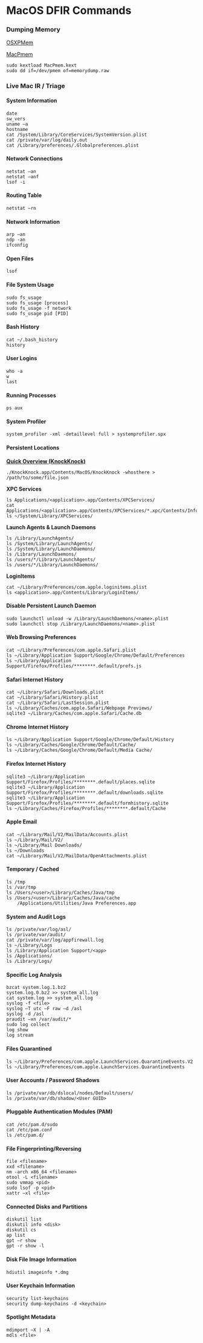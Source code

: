 # MacOS DFIR Commands

### Dumping Memory <a href="#dumping-memory-1" id="dumping-memory-1"></a>

[OSXPMem](https://github.com/wrmsr/pmem/tree/master/OSXPMem)

[MacPmem](https://github.com/google/rekall/releases/download/1.7.2rc1/rekall-OSX-1.7.2rc1.zip)

```
sudo kextload MacPmem.kext
sudo dd if=/dev/pmem of=memorydump.raw
```

### Live Mac IR / Triage <a href="#live-mac-ir--triage" id="live-mac-ir--triage"></a>

#### System Information <a href="#system-information-2" id="system-information-2"></a>

```
date
sw_vers
uname –a
hostname
cat /System/Library/CoreServices/SystemVersion.plist
cat /private/var/log/daily.out
cat /Library/preferences/.Globalpreferences.plist
```

#### Network Connections <a href="#network-connections-1" id="network-connections-1"></a>

```
netstat –an
netstat –anf
lsof -i
```

#### Routing Table <a href="#routing-table" id="routing-table"></a>

```
netstat –rn
```

#### Network Information <a href="#network-information-2" id="network-information-2"></a>

```
arp –an
ndp -an
ifconfig
```

#### Open Files <a href="#open-files" id="open-files"></a>

```
lsof
```

#### File System Usage <a href="#file-system-usage" id="file-system-usage"></a>

```
sudo fs_usage
sudo fs_usage [process] 
sudo fs_usage -f network
sudo fs_usage pid [PID]
```

#### Bash History <a href="#bash-history" id="bash-history"></a>

```
cat ~/.bash_history
history
```

#### User Logins <a href="#user-logins" id="user-logins"></a>

```
who -a
w
last
```

#### Running Processes <a href="#running-processes" id="running-processes"></a>

```
ps aux
```

#### System Profiler <a href="#system-profiler" id="system-profiler"></a>

```
system_profiler -xml -detaillevel full > systemprofiler.spx
```

#### Persistent Locations <a href="#persistent-locations" id="persistent-locations"></a>

[**Quick Overview (KnockKnock)**](https://www.objective-see.com/products/knockknock.html)

```
./KnockKnock.app/Contents/MacOS/KnockKnock -whosthere > /path/to/some/file.json
```

**XPC Services**

```
ls Applications/<application>.app/Contents/XPCServices/
cat Applications/<application>.app/Contents/XPCServices/*.xpc/Contents/Info.plist
ls ~/System/Library/XPCServices/
```

**Launch Agents & Launch Daemons**

```
ls /Library/LaunchAgents/
ls /System/Library/LaunchAgents/
ls /System/Library/LaunchDaemons/
ls /Library/LaunchDaemons/
ls /users/*/Library/LaunchAgents/
ls /users/*/Library/LaunchDaemons/
```

**LoginItems**

```
cat ~/Library/Preferences/com.apple.loginitems.plist
ls <application>.app/Contents/Library/LoginItems/
```

#### Disable Persistent Launch Daemon <a href="#disable-persistent-launch-daemon" id="disable-persistent-launch-daemon"></a>

```
sudo launchctl unload -w /Library/LaunchDaemons/<name>.plist
sudo launchctl stop /Library/LaunchDaemons/<name>.plist
```

#### Web Browsing Preferences <a href="#web-browsing-preferences" id="web-browsing-preferences"></a>

```
cat ~/Library/Preferences/com.apple.Safari.plist 
ls ~/Library/Application Support/Google/Chrome/Default/Preferences
ls ~/Library/Application Support/Firefox/Profiles/********.default/prefs.js
```

#### Safari Internet History <a href="#safari-internet-history" id="safari-internet-history"></a>

```
cat ~/Library/Safari/Downloads.plist
cat ~/Library/Safari/History.plist 
cat ~/Library/Safari/LastSession.plist
ls ~/Library/Caches/com.apple.Safari/Webpage Previews/ 
sqlite3 ~/Library/Caches/com.apple.Safari/Cache.db  
```

#### Chrome Internet History <a href="#chrome-internet-history" id="chrome-internet-history"></a>

```
ls ~/Library/Application Support/Google/Chrome/Default/History
ls ~/Library/Caches/Google/Chrome/Default/Cache/
ls ~/Library/Caches/Google/Chrome/Default/Media Cache/
```

#### Firefox Internet History <a href="#firefox-internet-history" id="firefox-internet-history"></a>

```
sqlite3 ~/Library/Application Support/Firefox/Profiles/********.default/places.sqlite 
sqlite3 ~/Library/Application Support/Firefox/Profiles/********.default/downloads.sqlite
sqlite3 ~/Library/Application Support/Firefox/Profiles/********.default/formhistory.sqlite
ls ~/Library/Caches/Firefox/Profiles/********.default/Cache
```

#### Apple Email <a href="#apple-email" id="apple-email"></a>

```
cat ~/Library/Mail/V2/MailData/Accounts.plist
ls ~/Library/Mail/V2/
ls ~/Library/Mail Downloads/
ls ~/Downloads
cat ~/Library/Mail/V2/MailData/OpenAttachments.plist
```

#### Temporary / Cached <a href="#temporary--cached" id="temporary--cached"></a>

```
ls /tmp
ls /var/tmp 
ls /Users/<user>/Library/Caches/Java/tmp
ls /Users/<user>/Library/Caches/Java/cache
	/Applications/Utilities/Java Preferences.app
```

#### System and Audit Logs <a href="#system-and-audit-logs" id="system-and-audit-logs"></a>

```
ls /private/var/log/asl/
ls /private/var/audit/
cat /private/var/log/appfirewall.log
ls ~/Library/Logs
ls /Library/Application Support/<app> 
ls /Applications/ 
ls /Library/Logs/
```

#### Specific Log Analysis <a href="#specific-log-analysis" id="specific-log-analysis"></a>

```
bzcat system.log.1.bz2 
system.log.0.bz2 >> system_all.log 
cat system.log >> system_all.log
syslog -f <file>
syslog –T utc –F raw –d /asl
syslog -d /asl
praudit –xn /var/audit/*
sudo log collect
log show
log stream
```

#### Files Quarantined <a href="#files-quarantined" id="files-quarantined"></a>

```
ls ~/Library/Preferences/com.apple.LaunchServices.QuarantineEvents.V2
ls ~/Library/Preferences/com.apple.LaunchServices.QuarantineEvents 
```

#### User Accounts / Password Shadows <a href="#user-accounts--password-shadows" id="user-accounts--password-shadows"></a>

```
ls /private/var/db/dslocal/nodes/Default/users/ 
ls /private/var/db/shadow/<User GUID>
```

#### Pluggable Authentication Modules (PAM) <a href="#pluggable-authentication-modules-pam-1" id="pluggable-authentication-modules-pam-1"></a>

```
cat /etc/pam.d/sudo
cat /etc/pam.conf
ls /etc/pam.d/
```

#### File Fingerprinting/Reversing <a href="#file-fingerprintingreversing" id="file-fingerprintingreversing"></a>

```
file <filename>
xxd <filename>
nm -arch x86_64 <filename>
otool -L <filename>
sudo vmmap <pid>
sudo lsof -p <pid>
xattr –xl <file>
```

#### Connected Disks and Partitions <a href="#connected-disks-and-partitions" id="connected-disks-and-partitions"></a>

```
diskutil list
diskutil info <disk>
diskutil cs
ap list
gpt –r show 
gpt -r show -l
```

#### Disk File Image Information <a href="#disk-file-image-information" id="disk-file-image-information"></a>

```
hdiutil imageinfo *.dmg
```

#### User Keychain Information <a href="#user-keychain-information" id="user-keychain-information"></a>

```
security list-keychains
security dump-keychains -d <keychain>
```

#### Spotlight Metadata <a href="#spotlight-metadata" id="spotlight-metadata"></a>

```
mdimport –X | -A
mdls <file>
```
